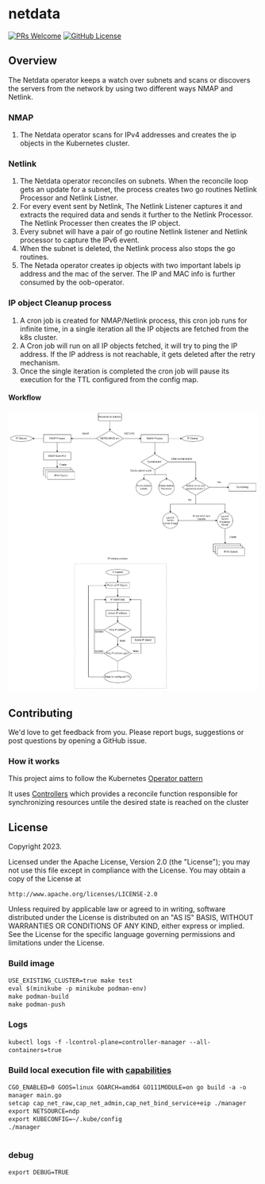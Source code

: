 # netdata
[![PRs Welcome](https://img.shields.io/badge/PRs-welcome-brightgreen.svg?style=flat-square)](http://makeapullrequest.com) 
[![GitHub License](https://img.shields.io/static/v1?label=License&message=Apache-2.0&color=blue&style=flat-square)](LICENSE)

## Overview
The Netdata operator keeps a watch over subnets and scans or discovers the servers from the network by using two different ways NMAP and Netlink.

### NMAP
1. The Netdata operator scans for IPv4 addresses and creates the ip objects in the Kubernetes cluster.

### Netlink 
1. The Netdata operator reconciles on subnets. When the reconcile loop gets an update for a subnet, the process creates two go routines Netlink Processor and Netlink Listner.
2. For every event sent by Netlink, The Netlink Listener captures it and extracts the required data and sends it further to the Netlink Processor. The Netlink Processer then creates the IP object.
3. Every subnet will have a pair of go routine Netlink listener and Netlink processor to capture the IPv6 event.
4. When the subnet is deleted, the Netlink process also stops the go routines.
5. The Netada operator creates ip objects with two important labels ip address and the mac of the server. The IP and MAC info is further consumed by the oob-operator.

### IP object Cleanup process
1. A cron job is created for NMAP/Netlink process, this cron job runs for infinite time, in a single iteration all the IP objects are fetched from the k8s cluster.
2. A Cron job will run on all IP objects fetched, it will try to ping the IP address. If the IP address is not reachable, it gets deleted after the retry mechanism.
3. Once the single iteration is completed the cron job will pause its execution for the TTL configured from the config map.

#### Workflow

![Netdata Workflow](netdata_workflow.jpg)

## Contributing

We'd love to get feedback from you. Please report bugs, suggestions or post questions by opening a GitHub issue.

### How it works
This project aims to follow the Kubernetes [Operator pattern](https://kubernetes.io/docs/concepts/extend-kubernetes/operator/)

It uses [Controllers](https://kubernetes.io/docs/concepts/architecture/controller/) 
which provides a reconcile function responsible for synchronizing resources untile the desired state is reached on the cluster 

## License

Copyright 2023.

Licensed under the Apache License, Version 2.0 (the "License");
you may not use this file except in compliance with the License.
You may obtain a copy of the License at

    http://www.apache.org/licenses/LICENSE-2.0

Unless required by applicable law or agreed to in writing, software
distributed under the License is distributed on an "AS IS" BASIS,
WITHOUT WARRANTIES OR CONDITIONS OF ANY KIND, either express or implied.
See the License for the specific language governing permissions and
limitations under the License.


### Build image

```
USE_EXISTING_CLUSTER=true make test
eval $(minikube -p minikube podman-env)
make podman-build
make podman-push
```


### Logs

```
kubectl logs -f -lcontrol-plane=controller-manager --all-containers=true
```

### Build local execution file with [capabilities](https://man7.org/linux/man-pages/man7/capabilities.7.html)

```
CGO_ENABLED=0 GOOS=linux GOARCH=amd64 GO111MODULE=on go build -a -o manager main.go
setcap cap_net_raw,cap_net_admin,cap_net_bind_service+eip ./manager
export NETSOURCE=ndp
export KUBECONFIG=~/.kube/config
./manager


```

### debug
```
export DEBUG=TRUE
```
